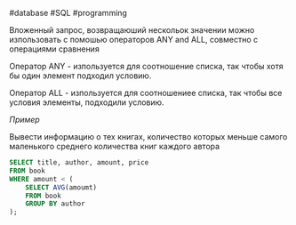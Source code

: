 #database #SQL #programming 

Вложенный запрос, возвращаюший нескольок значении можно изпользовать с помошью операторов ANY and ALL, совместно с операциями сравнения

Оператор ANY - изпользуется для соотношение списка, так чтобы хотя бы один элемент подходил условию.

Оператор ALL - изпользуется для соотношениее списка, так чтобы все условия элементы, подходили условию.

*Пример*

Вывести информацию о тех книгах, количество которых меньше самого маленького среднего количества книг каждого автора

```SQL
SELECT title, author, amount, price
FROM book
WHERE amount < (
	SELECT AVG(amoumt)
	FROM book
	GROUP BY author
);
```

